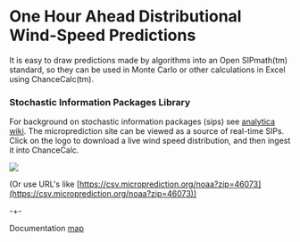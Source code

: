 # One Hour Ahead Distributional Wind-Speed Predictions

It is easy to draw predictions made by algorithms into an Open SIPmath(tm) standard, so they can be used
in Monte Carlo or other calculations in Excel using ChanceCalc(tm). 

### Stochastic Information Packages Library

For background on stochastic information packages (sips) see [analytica wiki](http://wiki.analytica.com/Stochastic_Information_Packets_(SIPs)). The microprediction site can be viewed as a source of real-time SIPs. Click on the logo to download a live wind speed distribution, and then ingest it into ChanceCalc. 

<a href="https://csv.microprediction.org/noaa"><img src="/microprediction/assets/images/micro_name_logo.png"> </a> 

(Or use URL's like [https://csv.microprediction.org/noaa?zip=46073](https://csv.microprediction.org/noaa?zip=46073))

-+- 

Documentation [map](https://microprediction.github.io/microprediction/map.html)
 
